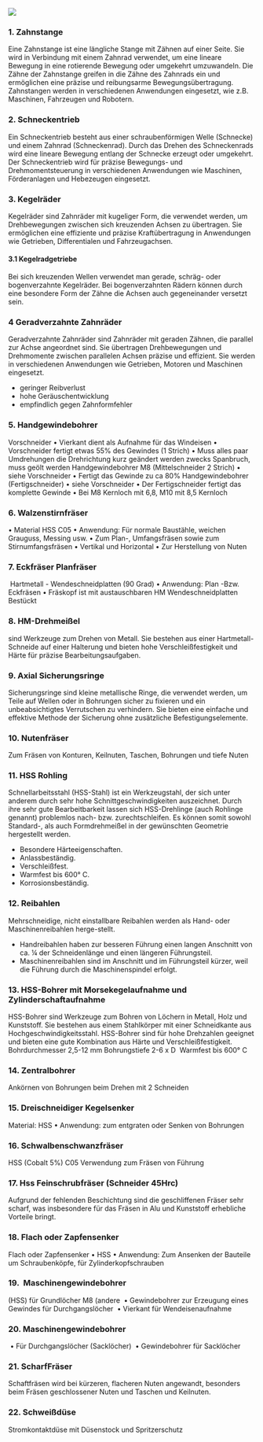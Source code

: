 **![](https://lh3.googleusercontent.com/yJlct6RlthkTzSqBIJ-DyP4weqbPRBSUwOkFNk1VW7VsVwUuT5lV4A0hieFYYwFuVP-eeJepgaSN6v0gmbNswFXT691vKkLt6sFX2P0DvjdsYHUklVAMM9c5Vh9pxJGobINLPNDhot_8E0tPH9stcQ)**
### 1. Zahnstange 

Eine Zahnstange ist eine längliche Stange mit Zähnen auf einer Seite. Sie wird in Verbindung mit einem Zahnrad verwendet, um eine lineare Bewegung in eine rotierende Bewegung oder umgekehrt umzuwandeln. Die Zähne der Zahnstange greifen in die Zähne des Zahnrads ein und ermöglichen eine präzise und reibungsarme Bewegungsübertragung. Zahnstangen werden in verschiedenen Anwendungen eingesetzt, wie z.B. Maschinen, Fahrzeugen und Robotern.

  

### 2. Schneckentrieb 

Ein Schneckentrieb besteht aus einer schraubenförmigen Welle (Schnecke) und einem Zahnrad (Schneckenrad). Durch das Drehen des Schneckenrads wird eine lineare Bewegung entlang der Schnecke erzeugt oder umgekehrt. Der Schneckentrieb wird für präzise Bewegungs- und Drehmomentsteuerung in verschiedenen Anwendungen wie Maschinen, Förderanlagen und Hebezeugen eingesetzt.

  

### 3. Kegelräder 

Kegelräder sind Zahnräder mit kugeliger Form, die verwendet werden, um Drehbewegungen zwischen sich kreuzenden Achsen zu übertragen. Sie ermöglichen eine effiziente und präzise Kraftübertragung in Anwendungen wie Getrieben, Differentialen und Fahrzeugachsen.

  

#### 3.1 Kegelradgetriebe

Bei sich kreuzenden Wellen verwendet man gerade, schräg- oder bogenverzahnte Kegelräder. Bei bogenverzahnten Rädern können durch eine besondere Form der Zähne die Achsen auch gegeneinander versetzt sein. 

  
### 4 Geradverzahnte Zahnräder

Geradverzahnte Zahnräder sind Zahnräder mit geraden Zähnen, die parallel zur Achse angeordnet sind. Sie übertragen Drehbewegungen und Drehmomente zwischen parallelen Achsen präzise und effizient. Sie werden in verschiedenen Anwendungen wie Getrieben, Motoren und Maschinen eingesetzt.
- geringer Reibverlust 
- hohe Geräuschentwicklung
- empfindlich gegen Zahnformfehler

### 5. Handgewindebohrer

Vorschneider • Vierkant dient als Aufnahme für das Windeisen • Vorschneider fertigt etwas 55% des Gewindes (1 Strich) • Muss alles paar Umdrehungen die Drehrichtung kurz geändert werden zwecks Spanbruch, muss geölt werden Handgewindebohrer M8 (Mittelschneider 2 Strich) • siehe Vorschneider • Fertigt das Gewinde zu ca 80% Handgewindebohrer (Fertigschneider) • siehe Vorschneider • Der Fertigschneider fertigt das komplette Gewinde • Bei M8 Kernloch mit 6,8, M10 mit 8,5 Kernloch

  

### 6. Walzenstirnfräser

• Material HSS C05
• Anwendung: Für normale Baustähle, weichen Grauguss, Messing usw.
• Zum Plan-, Umfangsfräsen sowie zum Stirnumfangsfräsen
• Vertikal und Horizontal
• Zur Herstellung von Nuten

  

### 7. Eckfräser Planfräser

 Hartmetall - Wendeschneidplatten (90 Grad)
• Anwendung: Plan -Bzw. Eckfräsen
• Fräskopf ist mit austauschbaren HM Wendeschneidplatten
Bestückt

  

### 8. HM-Drehmeißel 

sind Werkzeuge zum Drehen von Metall. Sie bestehen aus einer Hartmetall-Schneide auf einer Halterung und bieten hohe Verschleißfestigkeit und Härte für präzise Bearbeitungsaufgaben.

  

### 9. Axial Sicherungsringe

Sicherungsringe sind kleine metallische Ringe, die verwendet werden, um Teile auf Wellen oder in Bohrungen sicher zu fixieren und ein unbeabsichtigtes Verrutschen zu verhindern. Sie bieten eine einfache und effektive Methode der Sicherung ohne zusätzliche Befestigungselemente.

  

### 10. Nutenfräser 

Zum Fräsen von Konturen, Keilnuten, Taschen, Bohrungen und tiefe Nuten

  

### 11. HSS Rohling

Schnellarbeitsstahl (HSS-Stahl) ist ein Werkzeugstahl, der sich unter anderem durch sehr hohe Schnittgeschwindigkeiten auszeichnet. Durch ihre sehr gute Bearbeitbarkeit lassen sich HSS-Drehlinge (auch Rohlinge genannt) problemlos nach- bzw. zurechtschleifen. Es können somit sowohl Standard-, als auch Formdrehmeißel in der gewünschten Geometrie hergestellt werden.

- Besondere Härteeigenschaften.
- Anlassbeständig.
- Verschleißfest.
- Warmfest bis 600° C.
- Korrosionsbeständig.

  

### 12. Reibahlen

Mehrschneidige, nicht einstallbare Reibahlen werden als Hand- oder Maschinenreibahlen herge-stellt.
- Handreibahlen haben zur besseren Führung einen langen Anschnitt von ca. ¼ der Schneidenlänge und einen längeren Führungsteil.
- Maschinenreibahlen sind im Anschnitt und im Führungsteil kürzer, weil die Führung durch die Maschinenspindel erfolgt. 

  

### 13. HSS-Bohrer mit Morsekegelaufnahme und Zylinderschaftaufnahme

HSS-Bohrer sind Werkzeuge zum Bohren von Löchern in Metall, Holz und Kunststoff. Sie bestehen aus einem Stahlkörper mit einer Schneidkante aus Hochgeschwindigkeitsstahl. HSS-Bohrer sind für hohe Drehzahlen geeignet und bieten eine gute Kombination aus Härte und Verschleißfestigkeit.
Bohrdurchmesser 2,5-12 mm
Bohrungstiefe 2-6 x D 
Warmfest bis 600° C

  

### 14. Zentralbohrer 

Ankörnen von Bohrungen beim Drehen mit 2 Schneiden

  

### 15. Dreischneidiger Kegelsenker 
Material: HSS • Anwendung: zum entgraten oder Senken von Bohrungen

### 16. Schwalbenschwanzfräser
HSS (Cobalt 5%) C05
Verwendung zum Fräsen von Führung

  

### 17. Hss Feinschrubfräser (Schneider 45Hrc) 
Aufgrund der fehlenden Beschichtung sind die geschliffenen Fräser sehr scharf, was insbesondere für das Fräsen in Alu und Kunststoff erhebliche Vorteile bringt.

  

### 18. Flach oder Zapfensenker
Flach oder Zapfensenker • HSS • Anwendung: Zum Ansenken der Bauteile um Schraubenköpfe, für Zylinderkopfschrauben

  

### 19.  Maschinengewindebohrer 
(HSS) für Grundlöcher M8 (andere 
• Gewindebohrer zur Erzeugung eines Gewindes für Durchgangslöcher 
• Vierkant für Wendeisenaufnahme

  

### 20. Maschinengewindebohrer
 • Für Durchgangslöcher (Sacklöcher)
 • Gewindebohrer für Sacklöcher
 
### 21. ScharfFräser 
Schaftfräsen wird bei kürzeren, flacheren Nuten angewandt, besonders beim Fräsen geschlossener Nuten und Taschen und Keilnuten.

  

### 22. Schweißdüse
Stromkontaktdüse mit Düsenstock und Spritzerschutz

